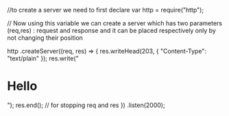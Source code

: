 //to create a server we need to first declare
var http = require("http");

// Now using this variable we can create a server which has two parameters (req,res) : request and response and it can be placed respectively only by not changing their position

http
.createServer((req, res) => {
res.writeHead(203, { "Content-Type": "text/plain" });
res.write("<h1>Hello</h1>");
res.end(); // for stopping req and res
})
.listen(2000);
